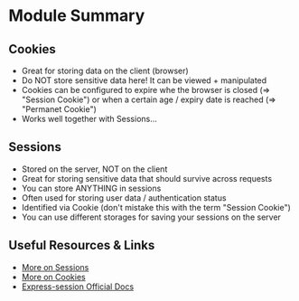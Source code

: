 # Module Summary

## Cookies

- Great for storing data on the client (browser)
- Do NOT store sensitive data here! It can be viewed + manipulated
- Cookies can be configured to expire whe the browser is closed (=> "Session Cookie") or when a certain age / expiry date is reached (=> "Permanet Cookie")
- Works well together with Sessions...

## Sessions

- Stored on the server, NOT on the client
- Great for storing sensitive data that should survive across requests
- You can store ANYTHING in sessions
- Often used for storing user data / authentication status
- Identified via Cookie (don't mistake this with the term "Session Cookie")
- You can use different storages for saving your sessions on the server

## Useful Resources & Links

- [More on Sessions](https://www.quora.com/What-is-a-session-in-a-Web-Application)
- [More on Cookies](https://developer.mozilla.org/en-US/docs/Web/HTTP/Cookies)
- [Express-session Official Docs](https://developer.mozilla.org/en-US/docs/Web/HTTP/Cookies)
